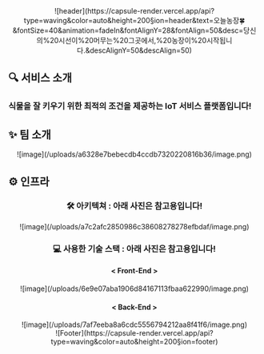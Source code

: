 <div align="center">
![header](https://capsule-render.vercel.app/api?type=waving&color=auto&height=200&section=header&text=오늘농장🍀&fontSize=40&animation=fadeIn&fontAlignY=28&fontAlign=50&desc=당신의%20시선이%20머무는%20그곳에서,%20농장이%20시작됩니다.&descAlignY=50&descAlign=50)
</div>

<h2>🔍 서비스 소개 </h2>
<h3>식물을 잘 키우기 위한 최적의 조건을 제공하는 IoT 서비스 플랫폼입니다!</h3>

<h2>✨ 팀 소개</h2>
<div align="center">
![image](/uploads/a6328e7bebecdb4ccdb7320220816b36/image.png)
</div>

<h2>⚙ 인프라</h2>
<div align="center">
<h3>🛠 아키텍쳐 : 아래 사진은 참고용입니다!</h3>
![image](/uploads/a7c2afc2850986c38608278278efbdaf/image.png)
<h3>💻 사용한 기술 스택 : 아래 사진은 참고용입니다!</h3>
<h4>< Front-End ></h4>
![image](/uploads/6e9e07aba1906d84167113fbaa622990/image.png)
</br>
<h4>< Back-End ></h4>
![image](/uploads/7af7eeba8a6cdc5556794212aa8f41f6/image.png)
</br>
</div>
<div align="center">
![Footer](https://capsule-render.vercel.app/api?type=waving&color=auto&height=200&section=footer)
</div>
